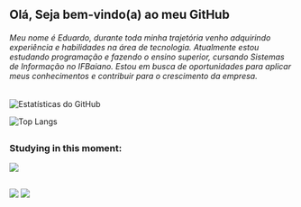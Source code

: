 ## Olá, Seja bem-vindo(a) ao meu GitHub

###### Meu nome é Eduardo, durante toda minha trajetória venho adquirindo experiência e habilidades na área de tecnologia. Atualmente estou estudando programação e fazendo o ensino superior, cursando  Sistemas de Informação no IFBaiano. Estou em busca de oportunidades para aplicar meus conhecimentos e contribuir para o crescimento da empresa.

##

![Estatísticas do GitHub](https://github-readme-stats.vercel.app/api?username=eduardollc&show_icons=true&theme=dark)

![Top Langs](https://github-readme-stats.vercel.app/api/top-langs/?username=eduardollc&show_icons=true&theme=dark)

 ##

 ### Studying in this moment:
<img src="https://skillicons.dev/icons?i=javascript,java,html,css" /><br>

##

<div> 
  <a href = "mailto:eduardollcofficial@gmail.com"><img src="https://img.shields.io/badge/-Gmail-%23333?style=for-the-badge&logo=gmail&logoColor=white" target="_blank"></a>
  <a href="https://www.linkedin.com/in/eduardoleitelapacanguçu/" target="_blank"><img src="https://img.shields.io/badge/-LinkedIn-%230077B5?style=for-the-badge&logo=linkedin&logoColor=white" target="_blank"></a> 
</div>


